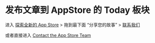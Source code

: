 # 发布文章到 AppStore 的 Today 板块

进入 [探索全新的 App Store](https://developer.apple.com/cn/app-store/discoverability/) > 拖到最下面 “分享您的故事” > [联系我们](https://developer.apple.com/contact/app-store/promote/)

或者直接进入 [Contact the App Store Team](https://developer.apple.com/contact/app-store/promote/)
